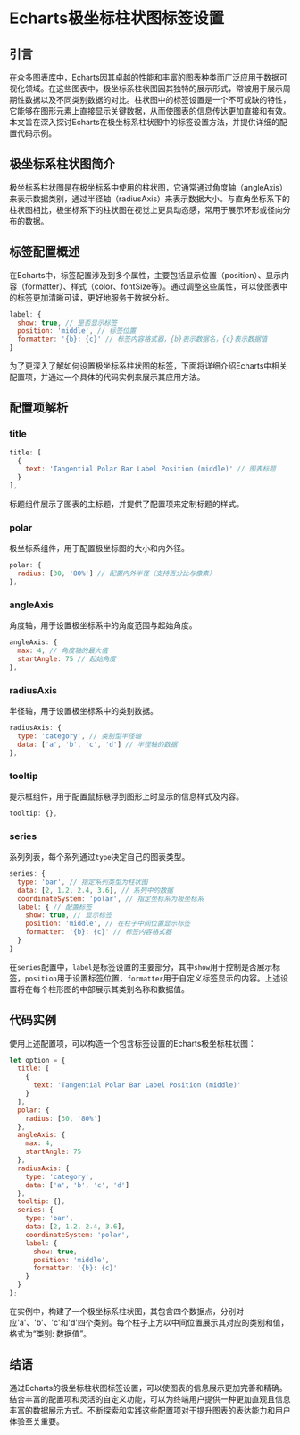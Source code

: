# Echarts极坐标柱状图标签设置

## 引言

在众多图表库中，Echarts因其卓越的性能和丰富的图表种类而广泛应用于数据可视化领域。在这些图表中，极坐标系柱状图因其独特的展示形式，常被用于展示周期性数据以及不同类别数据的对比。柱状图中的标签设置是一个不可或缺的特性，它能够在图形元素上直接显示关键数据，从而使图表的信息传达更加直接和有效。本文旨在深入探讨Echarts在极坐标系柱状图中的标签设置方法，并提供详细的配置代码示例。

## 极坐标系柱状图简介

极坐标系柱状图是在极坐标系中使用的柱状图，它通常通过角度轴（angleAxis）来表示数据类别，通过半径轴（radiusAxis）来表示数据大小。与直角坐标系下的柱状图相比，极坐标系下的柱状图在视觉上更具动态感，常用于展示环形或径向分布的数据。

## 标签配置概述

在Echarts中，标签配置涉及到多个属性，主要包括显示位置（position）、显示内容（formatter）、样式（color、fontSize等）。通过调整这些属性，可以使图表中的标签更加清晰可读，更好地服务于数据分析。

```javascript
label: {
  show: true, // 是否显示标签
  position: 'middle', // 标签位置
  formatter: '{b}: {c}' // 标签内容格式器，{b}表示数据名，{c}表示数据值
}
```
为了更深入了解如何设置极坐标系柱状图的标签，下面将详细介绍Echarts中相关配置项，并通过一个具体的代码实例来展示其应用方法。

## 配置项解析

### title

```javascript
title: [
  {
    text: 'Tangential Polar Bar Label Position (middle)' // 图表标题
  }
],
```

标题组件展示了图表的主标题，并提供了配置项来定制标题的样式。

### polar

极坐标系组件，用于配置极坐标图的大小和内外径。

```javascript
polar: {
  radius: [30, '80%'] // 配置内外半径（支持百分比与像素）
},
```

### angleAxis

角度轴，用于设置极坐标系中的角度范围与起始角度。

```javascript
angleAxis: {
  max: 4, // 角度轴的最大值
  startAngle: 75 // 起始角度
},
```

### radiusAxis

半径轴，用于设置极坐标系中的类别数据。

```javascript
radiusAxis: {
  type: 'category', // 类别型半径轴
  data: ['a', 'b', 'c', 'd'] // 半径轴的数据
},
```

### tooltip

提示框组件，用于配置鼠标悬浮到图形上时显示的信息样式及内容。

```javascript
tooltip: {},
```

### series

系列列表，每个系列通过`type`决定自己的图表类型。

```javascript
series: {
  type: 'bar', // 指定系列类型为柱状图
  data: [2, 1.2, 2.4, 3.6], // 系列中的数据
  coordinateSystem: 'polar', // 指定坐标系为极坐标系
  label: { // 配置标签
    show: true, // 显示标签
    position: 'middle', // 在柱子中间位置显示标签
    formatter: '{b}: {c}' // 标签内容格式器
  }
}
```

在`series`配置中，`label`是标签设置的主要部分，其中`show`用于控制是否展示标签，`position`用于设置标签位置，`formatter`用于自定义标签显示的内容。上述设置将在每个柱形图的中部展示其类别名称和数据值。

## 代码实例

使用上述配置项，可以构造一个包含标签设置的Echarts极坐标柱状图：

```javascript
let option = {
  title: [
    {
      text: 'Tangential Polar Bar Label Position (middle)'
    }
  ],
  polar: {
    radius: [30, '80%']
  },
  angleAxis: {
    max: 4,
    startAngle: 75
  },
  radiusAxis: {
    type: 'category',
    data: ['a', 'b', 'c', 'd']
  },
  tooltip: {},
  series: {
    type: 'bar',
    data: [2, 1.2, 2.4, 3.6],
    coordinateSystem: 'polar',
    label: {
      show: true,
      position: 'middle',
      formatter: '{b}: {c}'
    }
  }
};
```

在实例中，构建了一个极坐标系柱状图，其包含四个数据点，分别对应'a'、'b'、'c'和'd'四个类别。每个柱子上方以中间位置展示其对应的类别和值，格式为“类别: 数据值”。

## 结语

通过Echarts的极坐标柱状图标签设置，可以使图表的信息展示更加完善和精确。结合丰富的配置项和灵活的自定义功能，可以为终端用户提供一种更加直观且信息丰富的数据展示方式。不断探索和实践这些配置项对于提升图表的表达能力和用户体验至关重要。